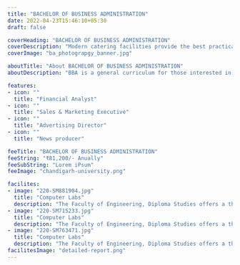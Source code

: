 ```yaml
---
title: "BACHELOR OF BUSINESS ADMINISTRATION"
date: 2022-04-23T15:46:10+05:30
draft: false

coverHeading: "BACHELOR OF BUSINESS ADMINISTRATION"
coverDescription: "Modern catering facilities provide the best practical experience"
coverImage: "ba_photograpgy_banner.jpg"

aboutTitle: "About BACHELOR OF BUSINESS ADMINISTRATION"
aboutDescription: "BBA is a general curriculum for those interested in pursuing a career in business administration. The program will assist students in developing the skills and information that the industry requires. Banking, finance, and Insurance The BBA in Banking, Finance , and Insurance is a degree aimed to provide students with in-depth knowledge of finance, particularly banking and insurance. This field offers a lot of options for professional development because it has a lot of career opportunities. Sales, marketing, and advertising BBA in Sales, Advertising, and Marketing is a programme that teaches applicants the subtleties and stages of Sales, Advertising, and Marketing, as well as the interpersonal skills required to persuade the target audience. This course will also teach students to the practical components of Sales, Advertising, and Marketing, allowing them to design marketing plans for their own firms. International Business BBA in International Business is a program aimed to provide applicants with the abilities needed to manage international business competently and to train them in international business rules. The course will explore the principles of foreign direct investment, foreign exchange, organisational structures, and the methods that organisations use when becoming global."

features:
- icon: ""
  title: "Financial Analyst"
- icon: ""
  title: "Sales & Marketing Executive"
- icon: ""
  title: "Advertising Director"
- icon: ""
  title: "News producer"

feeTitle: "BACHELOR OF BUSINESS ADMINISTRATION"
feeString: "₹81,200/- Anually"
feeSubString: "Lorem iPsum"
feeImage: "chandigarh-university.png"

facilites:
- image: "220-SM881904.jpg"
  title: "Computer Labs"
  description: "The Faculty of Engineering, Diploma Studies offers a three year diploma program in Aeronautical Engineering"
- image: "220-SM715233.jpg"
  title: "Computer Labs"
  description: "The Faculty of Engineering, Diploma Studies offers a three year diploma program in Aeronautical Engineering"
- image: "220-SM763471.jpg"
  title: "Computer Labs"
  description: "The Faculty of Engineering, Diploma Studies offers a three year diploma program in Aeronautical Engineering"
facilitesImage: "detailed-report.png"
---
```


